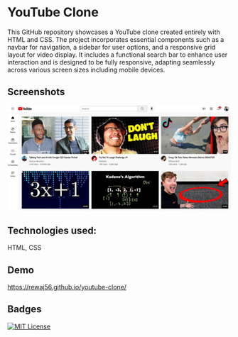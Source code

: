 # YouTube Clone
This GitHub repository showcases a YouTube clone created entirely with HTML and CSS. The project incorporates essential components such as a navbar for navigation, a sidebar for user options, and a responsive grid layout for video display. It includes a functional search bar to enhance user interaction and is designed to be fully responsive, adapting seamlessly across various screen sizes including mobile devices.


## Screenshots
![App Screenshot](https://raw.githubusercontent.com/rewaj56/rewaj56.github.io/main/youtube-clone/screenshot/screenshot1.PNG)


## Technologies used: 
HTML, CSS


## Demo
https://rewaj56.github.io/youtube-clone/


## Badges
[![MIT License](https://img.shields.io/badge/License-MIT-green.svg)](https://choosealicense.com/licenses/mit/)